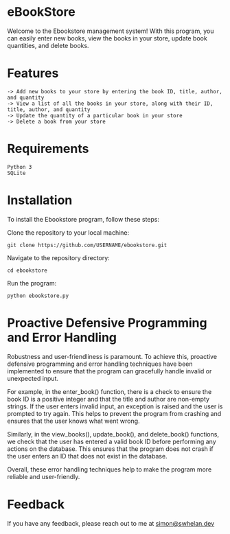 # eBookStore

Welcome to the Ebookstore management system! With this program, you can easily enter new books, view the books in your store, update book quantities, and delete books.


# Features

    -> Add new books to your store by entering the book ID, title, author, and quantity
    -> View a list of all the books in your store, along with their ID, title, author, and quantity
    -> Update the quantity of a particular book in your store
    -> Delete a book from your store
    

# Requirements

    Python 3
    SQLite
    

# Installation

To install the Ebookstore program, follow these steps:

  Clone the repository to your local machine:
    
    git clone https://github.com/USERNAME/ebookstore.git
    
  Navigate to the repository directory:
  
    cd ebookstore

  Run the program:
  
    python ebookstore.py
    
    
# Proactive Defensive Programming and Error Handling

Robustness and user-friendliness is paramount. To achieve this, proactive defensive programming and error handling techniques have been implemented to ensure that the program can gracefully handle invalid or unexpected input.

For example, in the enter_book() function, there is a check to ensure the book ID is a positive integer and that the title and author are non-empty strings. If the user enters invalid input, an exception is raised and the user is prompted to try again. This helps to prevent the program from crashing and ensures that the user knows what went wrong.

Similarly, in the view_books(), update_book(), and delete_book() functions, we check that the user has entered a valid book ID before performing any actions on the database. This ensures that the program does not crash if the user enters an ID that does not exist in the database.

Overall, these error handling techniques help to make the program more reliable and user-friendly.


# Feedback

If you have any feedback, please reach out to me at simon@swhelan.dev

    
    
